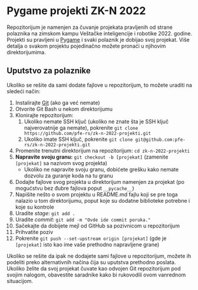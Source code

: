 # Pygame projekti ZK-N 2022
Repozitorijum je namenjen za čuvanje projekata pravljenih od strane polaznika na zimskom kampu Veštačke inteligencije i robotike 2022. godine. Projekti su pravljeni u [Pygame](https://pygame.org) i svaki polaznik je dobijao svoj projekat. Više detalja o svakom projektu pojedinačno možete pronaći u njihovim direktorijumima.

## Uputstvo za polaznike
Ukoliko se rešite da sami dodate fajlove u repozitorijum, to možete uraditi na sledeći način:

1. Instalirajte [Git](https://git-scm.com/) (ako ga već nemate)
2. Otvorite Git Bash u nekom direktorijumu
3. Klonirajte repozitorijum:
    1. Ukoliko nemate SSH ključ (ukoliko ne znate šta je SSH ključ najverovatnije ga nemate), pokrenite `git clone https://github.com/pfe-rs/zk-n-2022-projekti.git`
    2. Ukoliko imate SSH ključ, pokrenite `git clone git@github.com:pfe-rs/zk-n-2022-projekti.git`
4. Promenite trenutni direktorijum na repozitorijum: `cd zk-n-2022-projekti`
5. **Napravite svoju granu:** `git checkout -b [projekat]` (zamenite `[projekat]` sa nazivom svog projekta)
    - Ukoliko ne napravite svoju granu, dobićete grešku kako nemate dozvolu za guranje koda na tu granu
6. Dodajte fajlove svog projekta u direktorijum namenjen za projekat (po mogućstvu bez đubre fajlova poput `__pycache__`)
7. Napišite nešto o svom projektu u README.md fajlu koji se pre toga nalazio u tom direktorijumu, poput koje su dodatne biblioteke potrebne i koje su kontrole
8. Uradite *stage*: `git add .`
9. Uradite *commit*: `git add -m "Ovde ide commit poruka."`
10. Sačekajte da dobijete mejl od GitHub sa pozivnicom u repozitorijum
11. Prihvatite poziv
12. Pokrenite `git push --set-upstream origin [projekat]` (gde je `[projekat]` isto kao ime vaše prethodno napravljene grane)

Ukoliko se rešite da ipak ne dodajete sami fajlove u repozitorijum, možete ih podeliti preko alternativnih načina čija su uputstva prethodno poslata. Ukoliko želite da svoj projekat čuvate kao odvojen Git repozitorijum pod svojim nalogom, obavestite saradnike kako bi rukovodili ovom vanrednom situacijom.
